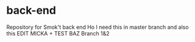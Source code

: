 back-end
========

Repository for Smok't back end
Ho I need this in master branch and also this
EDIT MICKA + TEST BAZ
Branch 1&2
